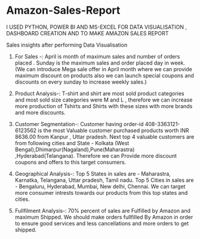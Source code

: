 # Amazon-Sales-Report
I USED PYTHON, POWER BI AND MS-EXCEL FOR DATA VISUALISATION , DASHBOARD CREATION AND TO MAKE AMAZON SALES REPORT 



Sales insights after performing Data Visualisation 
1. For Sales -:
   April is month of maximum sales and number of orders placed .
   Sunday is the maximum sales and order placed day in week.
   (We can introduce Mega sale offer in April month where we can provide maximum discount on products also we can launch special coupons and discounts on every sunday to increase weekly sales.)

2. Product Analysis-:
   T-shirt and shirt are most sold product categories and most sold size categories were M and L , therefore we can increase more production of Tshirts and Shirts with these sizes with more brands and more discounts.

3. Customer Segmentation-:
   Customer having order-id 408-3363121-6123562 is the most Valuable customer purchased products worth INR 8636.00 from Kanpur , Uttar pradesh.
   Next top 4 valuable customers are from following cities and State - Kolkata (West Bengal),Dhimarpur(Nagaland),Pune(Maharastra) ,Hyderabad(Telangana).
   Therefore we can Provide more discount coupons and offers to this target consumers.
   
4. Geographical Analysis-:
   Top 5 States in sales are - Maharastra, Karnatka, Telangana, Uttar pradesh, Tamil nadu.
   Top 5 Cities in sales are - Bengaluru, Hyderabad, Mumbai, New delhi, Chennai.
   We can target more consumer intrests towards our products from this top states and cities.
   
6. Fullfilment Analysis-:
   70% percent of sales are Fulfilled by Amazon and maximum Shipped.
   We should make orders fullfilled By Amazon in order to ensure good services and less cancellations and more orders to get shipped.



